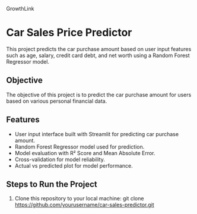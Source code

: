 GrowthLink
# Car Sales Price Predictor

This project predicts the car purchase amount based on user input features such as age, salary, credit card debt, and net worth using a Random Forest Regressor model.

## Objective
The objective of this project is to predict the car purchase amount for users based on various personal financial data.

## Features
- User input interface built with Streamlit for predicting car purchase amount.
- Random Forest Regressor model used for prediction.
- Model evaluation with R² Score and Mean Absolute Error.
- Cross-validation for model reliability.
- Actual vs predicted plot for model performance.

## Steps to Run the Project

1. Clone this repository to your local machine:
   git clone https://github.com/yourusername/car-sales-predictor.git
